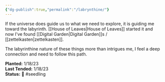 ```yaml
---
{"dg-publish":true,"permalink":"/labrynthine/"}
---
```



If the universe does guide us to what we need to explore, it is guiding me toward the labyrinth. [[House of Leaves\|House of Leaves]] started it and now I've found [[Digital Garden\|Digital Garden]]s / [[zettelkasten\|zettelkasten]]. 

The labyrinthine nature of these things more than intrigues me, I feel a deep connection and need to follow this path.

**Planted:** 1/18/23  
**Last Tended:** 1/18/23  
**Status:** 🌱 #seedling
